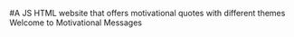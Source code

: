 #A JS HTML website that offers motivational quotes with different themes
Welcome to Motivational Messages
